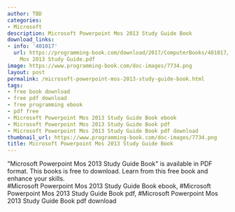 ```yaml
---
author: TBD
categories:
- Microsoft
description: Microsoft Powerpoint Mos 2013 Study Guide Book
download_links:
- info: '401017'
  url: https://programming-book.com/download/2017/ComputerBooks/401017/Microsoft Powerpoint
    Mos 2013 Study Guide.pdf
image: https://www.programming-book.com/doc-images/7734.png
layout: post
permalink: /microsoft-powerpoint-mos-2013-study-guide-book.html
tags:
- free book download
- free pdf download
- free programming ebook
- pdf free
- Microsoft Powerpoint Mos 2013 Study Guide Book ebook
- Microsoft Powerpoint Mos 2013 Study Guide Book pdf
- Microsoft Powerpoint Mos 2013 Study Guide Book pdf download
thumbnail_url: https://www.programming-book.com/doc-images/7734.png
title: Microsoft Powerpoint Mos 2013 Study Guide Book
---
```


 
<div class="item-desc text-justify">
  "Microsoft Powerpoint Mos 2013 Study Guide Book" is available in PDF format. This books is free to download. Learn from this free book and enhance your skills.
  <br>
  #Microsoft Powerpoint Mos 2013 Study Guide Book ebook, #Microsoft Powerpoint Mos 2013 Study Guide Book pdf, #Microsoft Powerpoint Mos 2013 Study Guide Book pdf download
</div>